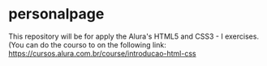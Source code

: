 # personalpage
This repository will be for apply the Alura's HTML5 and CSS3 - I exercises. (You can do the courso to on the following link: https://cursos.alura.com.br/course/introducao-html-css
